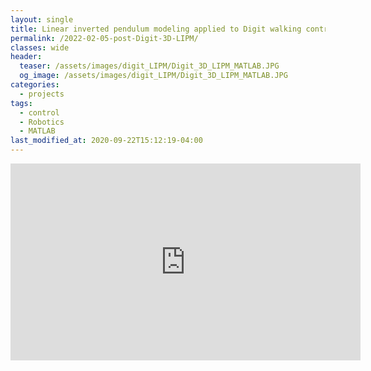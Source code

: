 ```yaml
---
layout: single
title: Linear inverted pendulum modeling applied to Digit walking control
permalink: /2022-02-05-post-Digit-3D-LIPM/
classes: wide
header:
  teaser: /assets/images/digit_LIPM/Digit_3D_LIPM_MATLAB.JPG
  og_image: /assets/images/digit_LIPM/Digit_3D_LIPM_MATLAB.JPG
categories:
  - projects
tags:
  - control
  - Robotics
  - MATLAB
last_modified_at: 2020-09-22T15:12:19-04:00
---
```


<iframe width="560" height="315" src="https://www.youtube.com/embed/_9bOyELROho" title="YouTube video player" frameborder="0" allow="accelerometer; autoplay; clipboard-write; encrypted-media; gyroscope; picture-in-picture" allowfullscreen></iframe>








